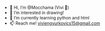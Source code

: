 - 👋 Hi, I’m @Mocchama (Vivi 🦔)
- 👀 I’m interested in drawing!
- 🌱 I’m currently learning python and html
- 📫 Reach me! viviengyurkovics15@gmail.com 

<!---
Mocchama/Mocchama is a ✨ special ✨ repository because its `README.md` (this file) appears on your GitHub profile.
You can click the Preview link to take a look at your changes.
--->
